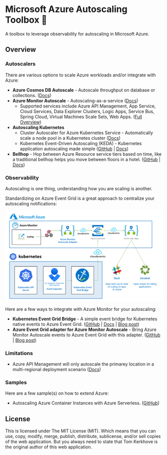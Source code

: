 # Microsoft Azure Autoscaling Toolbox 🧰

A toolbox to leverage observability for autoscaling in Microsoft Azure.

## Overview

### Autoscalers

There are various options to scale Azure workloads and/or integrate with Azure:

- **Azure Cosmos DB Autoscale** - Autoscale throughput on database or collections. ([Docs](https://docs.microsoft.com/en-us/azure/cosmos-db/provision-throughput-autoscale))
- **Azure Monitor Autoscale** - Autoscaling-as-a-service ([Docs](https://docs.microsoft.com/en-us/azure/azure-monitor/autoscale/autoscale-overview))
  - Supported services include Azure API Management, App Service, Cloud Services, Data Explorer Clusters, Logic Apps, Service Bus, Spring Cloud, Virtual Machines Scale Sets, Web Apps. ([Full Overview](https://docs.microsoft.com/en-us/azure/azure-monitor/autoscale/autoscale-overview#supported-services-for-autoscale))
- **Autoscaling Kubernetes**
  - Cluster Autoscaler for Azure Kubernetes Service - Automatically scale a node pool in a Kubernetes cluster ([Docs](https://docs.microsoft.com/en-us/azure/aks/cluster-autoscaler))
  - Kubernetes Event-Driven Autoscaling (KEDA) - Kubernetes application autoscaling made simple ([GitHub](https://github.com/kedacore/keda) | [Docs](http://keda.sh/))
- **Bellhop** - Hop between Azure Resource service tiers based on time, like a traditional bellhop helps you move between floors in a hotel. ([GitHub](https://github.com/Azure/bellhop) | [Docs](https://azure.github.io/bellhop))

### Observability

Autoscaling is one thing, understanding how you are scaling is another.

Standardizing on Azure Event Grid is a great approach to centralize your autoscaling notifications:

![](media/event-grid-as-autoscaling-hub.png)

Here are a few ways to integrate with Azure Monitor for your autoscaling:

- **Kubernetes Event Grid Bridge** - A simple event bridge for Kubernetes native events to Azure Event Grid. ([GitHub](https://github.com/tomkerkhove/k8s-event-grid-bridge) | [Docs](https://docs.k8s-event-grid-bridge.io/) | [Blog post](https://blog.tomkerkhove.be/2021/01/19/introducing-kubernetes-event-grid-bridge/))
- **Azure Event Grid adapter for Azure Monitor Autoscale** - Bring Azure Monitor Autoscale events to Azure Event Grid with this adapter. ([GitHub](https://github.com/tomkerkhove/azure-monitor-autoscale-to-event-grid-adapter) | [Blog post](https://blog.tomkerkhove.be/2021/02/10/automatically-forwarding-azure-monitor-autoscale-events-to-azure-event-grid/))

### Limitations

- Azure API Management will only autoscale the primarey location in a multi-regional deployment scenario ([Docs](https://docs.microsoft.com/en-us/azure/api-management/api-management-howto-autoscale#azure-api-management-autoscale-limitations))

### Samples

Here are a few sample(s) on how to extend Azure:

- Autoscaling Azure Container Instances with Azure Serverless. ([GitHub](https://github.com/tomkerkhove/autoscale-aci-with-azure-serverless))

## License

This is licensed under The MIT License (MIT). Which means that you can use, copy, modify, merge, publish, distribute, sublicense, and/or sell copies of the web application. But you always need to state that Tom Kerkhove is the original author of this web application.
